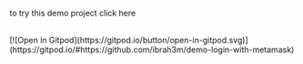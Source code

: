 to try this demo project click here 


<br>
[![Open in Gitpod](https://gitpod.io/button/open-in-gitpod.svg)](https://gitpod.io/#https://github.com/ibrah3m/demo-login-with-metamask)
